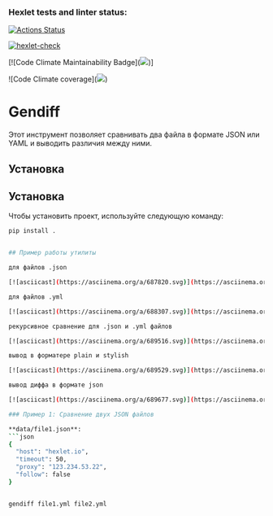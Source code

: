 ### Hexlet tests and linter status:
[![Actions Status](https://github.com/barashit/python-project-50/actions/workflows/hexlet-check.yml/badge.svg)](https://github.com/barashit/python-project-50/actions)


[![hexlet-check](https://github.com/barashit/python-project-50/actions/workflows/hexlet-check.yml/badge.svg)](https://github.com/barashit/python-project-50/actions/workflows/hexlet-check.yml)


[![Code Climate Maintainability Badge](<a href="https://codeclimate.com/github/barashit/python-project-50/test_coverage"><img src="https://api.codeclimate.com/v1/badges/b996bed1afa1cc203b55/test_coverage" /></a>)]


![Code Climate coverage](<a href="https://codeclimate.com/github/barashit/python-project-50/test_coverage"><img src="https://api.codeclimate.com/v1/badges/b996bed1afa1cc203b55/test_coverage" /></a>)


# Gendiff

Этот инструмент позволяет сравнивать два файла в формате JSON или YAML и выводить различия между ними.

## Установка


## Установка

Чтобы установить проект, используйте следующую команду:

```bash
pip install .


## Пример работы утилиты

для файлов .json

[![asciicast](https://asciinema.org/a/687820.svg)](https://asciinema.org/a/687820)

для файлов .yml

[![asciicast](https://asciinema.org/a/688307.svg)](https://asciinema.org/a/688307)

рекурсивное сравнение для .json и .yml файлов

[![asciicast](https://asciinema.org/a/689516.svg)](https://asciinema.org/a/689516)

вывод в форматере plain и stylish

[![asciicast](https://asciinema.org/a/689529.svg)](https://asciinema.org/a/689529)

вывод диффа в формате json

[![asciicast](https://asciinema.org/a/689677.svg)](https://asciinema.org/a/689677)

### Пример 1: Сравнение двух JSON файлов

**data/file1.json**:
```json
{
  "host": "hexlet.io",
  "timeout": 50,
  "proxy": "123.234.53.22",
  "follow": false
}


gendiff file1.yml file2.yml

